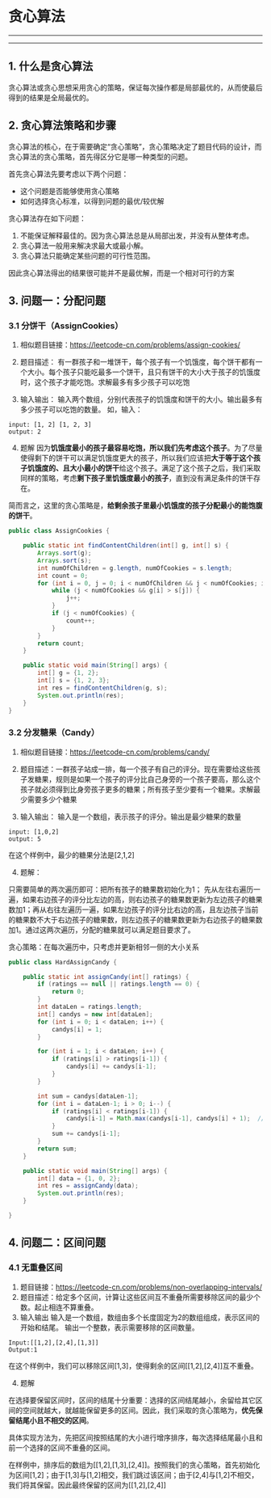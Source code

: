 # 贪心算法

---
---
## 1. 什么是贪心算法
贪心算法或贪心思想采用贪心的策略，保证每次操作都是局部最优的，从而使最后得到的结果是全局最优的。
## 2. 贪心算法策略和步骤
贪心算法的核心，在于需要确定“贪心策略”，贪心策略决定了题目代码的设计，而贪心算法的贪心策略，首先得区分它是哪一种类型的问题。

首先贪心算法先要考虑以下两个问题：
- 这个问题是否能够使用贪心策略
- 如何选择贪心标准，以得到问题的最优/较优解

贪心算法存在如下问题：
1. 不能保证解释最佳的。因为贪心算法总是从局部出发，并没有从整体考虑。
2. 贪心算法一般用来解决求最大或最小解。
3. 贪心算法只能确定某些问题的可行性范围。

因此贪心算法得出的结果很可能并不是最优解，而是一个相对可行的方案

## 3. 问题一：分配问题
### 3.1 分饼干（AssignCookies）
1. 相似题目链接：https://leetcode-cn.com/problems/assign-cookies/
2. 题目描述：
有一群孩子和一堆饼干，每个孩子有一个饥饿度，每个饼干都有一个大小。每个孩子只能吃最多一个饼干，且只有饼干的大小大于孩子的饥饿度时，这个孩子才能吃饱。求解最多有多少孩子可以吃饱

3. 输入输出：
输入两个数组，分别代表孩子的饥饿度和饼干的大小。输出最多有多少孩子可以吃饱的数量。
如，输入：
```linux
input: [1, 2] [1, 2, 3]
output: 2
```
4. 题解
因为**饥饿度最小的孩子最容易吃饱，所以我们先考虑这个孩子**。为了尽量使得剩下的饼干可以满足饥饿度更大的孩子，所以我们应该把**大于等于这个孩子饥饿度的、且大小最小的饼干**给这个孩子。满足了这个孩子之后，我们采取同样的策略，考虑**剩下孩子里饥饿度最小的孩子**，直到没有满足条件的饼干存在。

简而言之，这里的贪心策略是，**给剩余孩子里最小饥饿度的孩子分配最小的能饱腹的饼干**。

```java
public class AssignCookies {

    public static int findContentChildren(int[] g, int[] s) {
        Arrays.sort(g);
        Arrays.sort(s);
        int numOfChildren = g.length, numOfCookies = s.length;
        int count = 0;
        for (int i = 0, j = 0; i < numOfChildren && j < numOfCookies; i++, j++) {
            while (j < numOfCookies && g[i] > s[j]) {
                j++;
            }
            if (j < numOfCookies) {
                count++;
            }
        }
        return count;
    }

    public static void main(String[] args) {
        int[] g = {1, 2};
        int[] s = {1, 2, 3};
        int res = findContentChildren(g, s);
        System.out.println(res);
    }
}
```



### 3.2 分发糖果（Candy）
1. 相似题目链接：https://leetcode-cn.com/problems/candy/
2. 题目描述：一群孩子站成一排，每一个孩子有自己的评分。现在需要给这些孩子发糖果，规则是如果一个孩子的评分比自己身旁的一个孩子要高，那么这个孩子就必须得到比身旁孩子更多的糖果；所有孩子至少要有一个糖果。求解最少需要多少个糖果

3. 输入输出：
输入是一个数组，表示孩子的评分。输出是最少糖果的数量
```linux
input: [1,0,2]
output: 5
```
在这个样例中，最少的糖果分法是[2,1,2]

4. 题解：

只需要简单的两次遍历即可：把所有孩子的糖果数初始化为1；
先从左往右遍历一遍，如果右边孩子的评分比左边的高，则右边孩子的糖果数更新为左边孩子的糖果数加1；再从右往左遍历一遍，如果左边孩子的评分比右边的高，且左边孩子当前的糖果数不大于右边孩子的糖果数，则左边孩子的糖果数更新为右边孩子的糖果数加1。通过这两次遍历，分配的糖果就可以满足题目要求了。

贪心策略：在每次遍历中，只考虑并更新相邻一侧的大小关系
```java
public class HardAssignCandy {

    public static int assignCandy(int[] ratings) {
        if (ratings == null || ratings.length == 0) {
            return 0;
        }
        int dataLen = ratings.length;
        int[] candys = new int[dataLen];
        for (int i = 0; i < dataLen; i++) {
            candys[i] = 1;
        }

        for (int i = 1; i < dataLen; i++) {
            if (ratings[i] > ratings[i-1]) {
                candys[i] += candys[i-1];
            }
        }

        int sum = candys[dataLen-1];
        for (int i = dataLen-1; i > 0; i--) {
            if (ratings[i] < ratings[i-1]) {
                candys[i-1] = Math.max(candys[i-1], candys[i] + 1);  // 如果已经比前一个大了，这时候就不需要加了
            }
            sum += candys[i-1];
        }
        return sum;
    }

    public static void main(String[] args) {
        int[] data = {1, 0, 2};
        int res = assignCandy(data);
        System.out.println(res);
    }

}
```
## 4. 问题二：区间问题
### 4.1 无重叠区间
1. 题目链接：https://leetcode-cn.com/problems/non-overlapping-intervals/
2. 题目描述：给定多个区间，计算让这些区间互不重叠所需要移除区间的最少个数。起止相连不算重叠。
3. 输入输出
输入是一个数组，数组由多个长度固定为2的数组组成，表示区间的开始和结尾。
输出一个整数，表示需要移除的区间数量。
```linux
Input:[[1,2],[2,4],[1,3]]
Output:1
```

在这个样例中，我们可以移除区间[1,3]，使得剩余的区间[[1,2],[2,4]]互不重叠。

4. 题解

在选择要保留区间时，区间的结尾十分重要：选择的区间结尾越小，余留给其它区间的空间就越大，就越能保留更多的区间。因此，我们采取的贪心策略为，**优先保留结尾小且不相交的区间**。

具体实现方法为，先把区间按照结尾的大小进行增序排序，每次选择结尾最小且和前一个选择的区间不重叠的区间。

在样例中，排序后的数组为[[1,2],[1,3],[2,4]]。按照我们的贪心策略，首先初始化为区间[1,2]；由于[1,3]与[1,2]相交，我们跳过该区间；由于[2,4]与[1,2]不相交，我们将其保留。因此最终保留的区间为[[1,2],[2,4]]